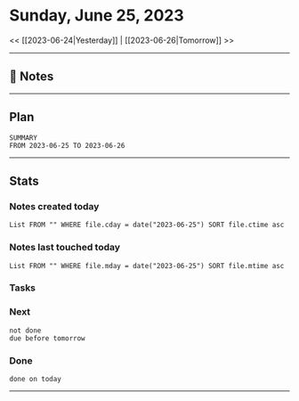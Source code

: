 


# Sunday, June 25, 2023

<< [[2023-06-24|Yesterday]] | [[2023-06-26|Tomorrow]] >>

---

## 📝 Notes




---

## Plan

```toggl
SUMMARY
FROM 2023-06-25 TO 2023-06-26
```



---
## Stats
### Notes created today
```dataview
List FROM "" WHERE file.cday = date("2023-06-25") SORT file.ctime asc
```

### Notes last touched today
```dataview
List FROM "" WHERE file.mday = date("2023-06-25") SORT file.mtime asc
```



### Tasks

### Next

```tasks
not done 
due before tomorrow
```

### Done

```tasks
done on today
```


<hr class="__chatgpt_plugin">


